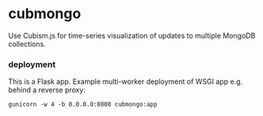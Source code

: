 # cubmongo

Use Cubism.js for time-series visualization of updates to
multiple MongoDB collections.

### deployment
 This is a Flask app. Example multi-worker deployment of WSGI app e.g. behind a
 reverse proxy:
 ```
 gunicorn -w 4 -b 0.0.0.0:8000 cubmongo:app
 ```